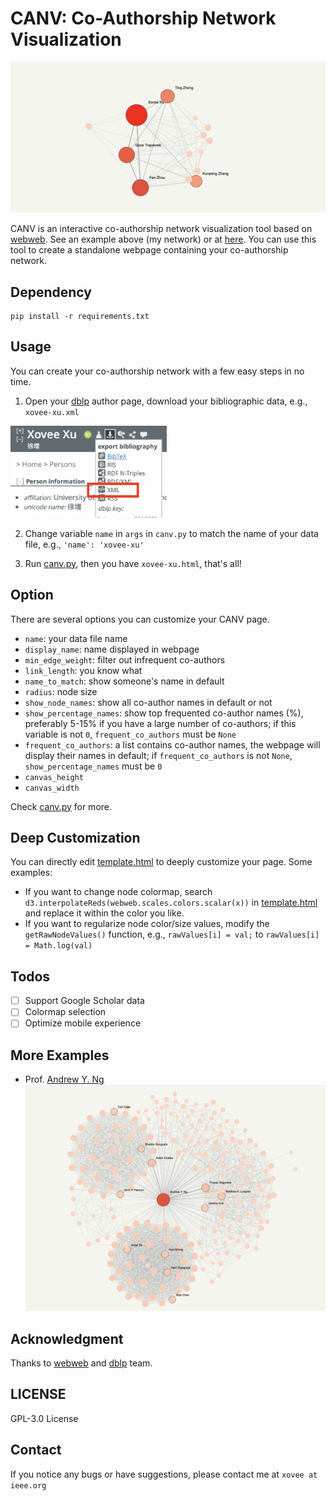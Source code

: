 # CANV: Co-Authorship Network Visualization

![Example](asset/teaser.png)

CANV is an interactive co-authorship network visualization tool based on [webweb](https://github.com/dblarremore/webweb). See an example above (my network) or at [here](https://xovee.cn/html/canv/xovee-xu.html). You can use this tool to create a standalone webpage containing your co-authorship network. 

## Dependency

```shell
pip install -r requirements.txt
```

## Usage

You can create your co-authorship network with a few easy steps in no time.

1. Open your [dblp](https://dblp.org) author page, download your bibliographic data, e.g.,
`xovee-xu.xml`  
<img src="asset/download_data.png" alt="download data" width="250"/>

2. Change variable `name` in `args` in `canv.py` to match the name of your data file, e.g., `'name': 'xovee-xu'` 

3. Run [canv.py](./canv.py), then you have `xovee-xu.html`, that's all! 

## Option

There are several options you can customize your CANV page.

- `name`: your data file name
- `display_name`: name displayed in webpage
- `min_edge_weight`: filter out infrequent co-authors
- `link_length`: you know what
- `name_to_match`: show someone's name in default
- `radius`: node size
- `show_node_names`: show all co-author names in default or not
- `show_percentage_names`: show top frequented co-author names (%), preferably 5-15% if you have a large number of co-authors; if this variable is not `0`, `frequent_co_authors` must be `None`
- `frequent_co_authors`: a list contains co-author names, the webpage will display their names in default; if `frequent_co_authors` is not `None`, `show_percentage_names` must be `0`
- `canvas_height`
- `canvas_width`

Check [canv.py](./canv.py) for more. 

## Deep Customization

You can directly edit [template.html](./template.html) to deeply customize your page. Some examples:
- If you want to change node colormap, search `d3.interpolateReds(webweb.scales.colors.scalar(x))` in [template.html](./template.html) and replace it within the color you like.
- If you want to regularize node color/size values, modify the `getRawNodeValues()` function, e.g., `rawValues[i] = val;` to `rawValues[i] = Math.log(val)`

## Todos

- [ ] Support Google Scholar data
- [ ] Colormap selection
- [ ] Optimize mobile experience

## More Examples

- Prof. [Andrew Y. Ng](https://xovee.cn/html/canv/andrew-y-ng.html)
![](./asset/andrew-ng.png)

## Acknowledgment

Thanks to [webweb](https://github.com/dblarremore/webweb) and [dblp](https://dblp.org) team.

## LICENSE

GPL-3.0 License

## Contact

If you notice any bugs or have suggestions, please contact me at `xovee at ieee.org`
